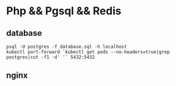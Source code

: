 # Php && Pgsql && Redis

## database

    psql -U postgres -f database.sql -h localhost
    kubectl port-forward `kubectl get pods --no-headers=true|grep postgres|cut -f1 -d' '` 5432:5432

## nginx